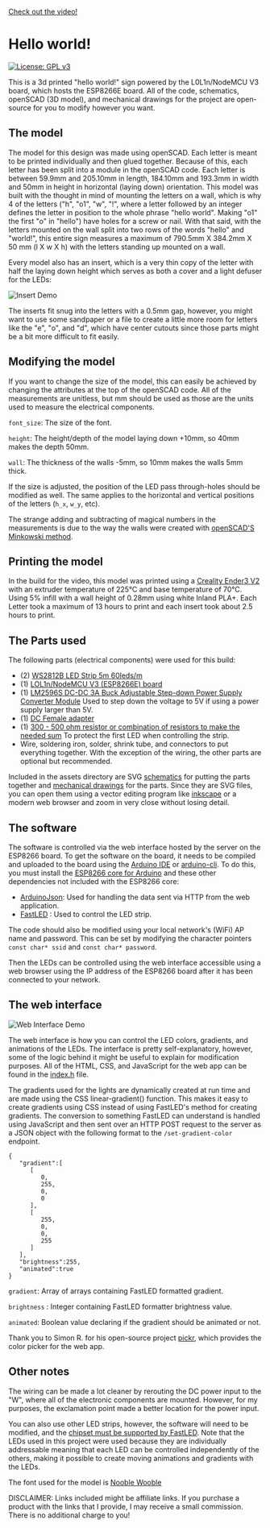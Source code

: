 [Check out the video!](https://youtube.com/alfredosequeida)

# Hello world!
[![License: GPL v3](https://img.shields.io/badge/License-GPLv3-blue.svg)](https://www.gnu.org/licenses/gpl-3.0)

This is a 3d printed "hello world!" sign powered by the L0L1n/NodeMCU V3 board, which hosts the ESP8266E board. All of the code, schematics, openSCAD (3D model), and mechanical drawings for the project are open-source for you to modify however you want.

## The model
The model for this design was made using openSCAD. Each letter is meant to be printed individually and then glued together. Because of this, each letter has been split into a module in the openSCAD code. Each letter is between 59.9mm and 205.10mm in length, 184.10mm and 193.3mm in width and 50mm in height in horizontal (laying down) orientation. This model was built with the thought in mind of mounting the letters on a wall, which is why 4 of the letters ("h", "o1", "w", "!", where a letter followed by an integer defines the letter in position to the whole phrase "hello world". Making "o1" the first "o" in "hello") have holes for a screw or nail. With that said, with the letters mounted on the wall split into two rows of the words "hello" and "world!", this entire sign measures a maximum of 790.5mm X 384.2mm X 50 mm (l X w X h) with the letters standing up mounted on a wall.

Every model also has an insert, which is a very thin copy of the letter with half the laying down height which serves as both a cover and a light defuser for the LEDs:

![Insert Demo](https://i.imgur.com/LD4Ne2f.gif)

The inserts fit snug into the letters with a 0.5mm gap, however, you might want to use some sandpaper or a file to create a little more room for letters like the "e", "o", and "d", which have center cutouts since those parts might be a bit more difficult to fit easily.

## Modifying the model
If you want to change the size of the model, this can easily be achieved by changing the attributes at the top of the openSCAD code. All of the measurements are unitless, but mm should be used as those are the units used to measure the electrical components.

`font_size`: The size of the font.

`height`: The height/depth of the model laying down +10mm, so 40mm makes the depth 50mm.

`wall`: The thickness of the walls -5mm, so 10mm makes the walls 5mm thick.

If the size is adjusted, the position of the LED pass through-holes should be modified as well. The same applies to the horizontal and vertical positions of the letters (`h_x`, `w_y`, etc).

The strange adding and subtracting of magical numbers in the measurements is due to the way the walls were created with [openSCAD'S Minkowski method](https://en.wikibooks.org/wiki/OpenSCAD_User_Manual/Transformations#minkowski).

## Printing the model
In the build for the video, this model was printed using a [Creality Ender3 V2](https://www.amazon.com/Creality-Meanwell-Motherboard-Carborundum-Platform/dp/B08D65ZH5W) with an extruder temperature of 225°C and base temperature of 70°C. Using 5% infill with a wall height of 0.28mm using white Inland PLA+. Each Letter took a maximum of 13 hours to print and each insert took about 2.5 hours to print.

## The Parts used
The following parts (electrical components) were used for this build:
- (2) [WS2812B LED Strip 5m 60leds/m](https://www.amazon.com/BTF-LIGHTING-Flexible-Individually-Addressable-Non-waterproof/dp/B01CDTEJBG)
- (1) [LOL1n/NodeMCU V3 (ESP8266E) board](https://www.amazon.com/HiLetgo-Internet-Development-Wireless-Micropython/dp/B010N1SPRK)
- (1) [LM2596S DC-DC 3A Buck Adjustable Step-down Power Supply Converter Module](https://www.amazon.com/Adjustable-Converter-1-5-35v-Efficiency-Regulator/dp/B07QKHR6PY) Used to step down the voltage to 5V if using a power supply larger than 5V.
- (1) [DC Female adapter](https://www.amazon.com/Ksmile®-Female-2-1x5-5mm-Adapter-Connector/dp/B015OCV5Y8)
- (1) [300 - 500 ohm resistor or combination of resistors to make the needed sum](https://www.amazon.com/Elegoo-Values-Resistor-Assortment-Compliant/dp/B072BL2VX1) To protect the first LED when controlling the strip.
- Wire, soldering iron, solder, shrink tube, and connectors to put everything together. With the exception of the wiring, the other parts are optional but recommended.

Included in the assets directory are SVG [schematics](https://github.com/AlfredoSequeida/hello-world/blob/main/assets/schematics.svg) for putting the parts together and [mechanical drawings](https://github.com/AlfredoSequeida/hello-world/blob/main/assets/mechanical_drawings.svg) for the parts. Since they are SVG files, you can open them using a vector editing program like [inkscape](https://inkscape.org/) or a modern web browser and zoom in very close without losing detail.

## The software
The software is controlled via the web interface hosted by the server on the ESP8266 board. To get the software on the board, it needs to be compiled and uploaded to the board using the [Arduino IDE](https://github.com/arduino/Arduino) or [arduino-cli](https://github.com/arduino/arduino-cli). To do this, you must install the [ESP8266 core for Arduino](https://github.com/esp8266/Arduino) and these other dependencies not included with the ESP8266 core:

- [ArduinoJson](https://github.com/bblanchon/ArduinoJson): Used for handling the data sent via HTTP from the web application.
- [FastLED](https://github.com/FastLED/FastLED) : Used to control the LED strip.

The code should also be modified using your local network's (WiFi) AP name and password. This can be set by modifying the character pointers `const char* ssid` and `const char* password`.

Then the LEDs can be controlled using the web interface accessible using a web browser using the IP address of the ESP8266 board after it has been connected to your network.

## The web interface
![Web Interface Demo](https://i.imgur.com/F5wZiuN.gif)

The web interface is how you can control the LED colors, gradients, and animations of the LEDs. The interface is pretty self-explanatory, however, some of the logic behind it might be useful to explain for modification purposes. All of the HTML, CSS, and JavaScript for the web app can be found in the [index.h](https://github.com/AlfredoSequeida/hello-world/blob/main/ESP8266/LEDController/index.h) file.

The gradients used for the lights are dynamically created at run time and are made using the CSS linear-gradient() function. This makes it easy to create gradients using CSS instead of using FastLED's method for creating gradients. The conversion to something FastLED can understand is handled using JavaScript and then sent over an HTTP POST request to the server as a JSON object with the following format to the `/set-gradient-color` endpoint.

```
{
   "gradient":[
      [
         0,
         255,
         0,
         0
      ],
      [
         255,
         0,
         0,
         255
      ]
   ],
   "brightness":255,
   "animated":true
}
```

`gradient`: Array of arrays containing FastLED formatted gradient.

`brightness` : Integer containing FastLED formatter brightness value.

`animated`: Boolean value declaring if the gradient should be animated or not.

Thank you to Simon R. for his open-source project [pickr](https://github.com/Simonwep/pickr), which provides the color picker for the web app.

## Other notes
The wiring can be made a lot cleaner by rerouting the DC power input to the "W", where all of the electronic components are mounted. However, for my purposes, the exclamation point made a better location for the power input.

You can also use other LED strips, however, the software will need to be modified, and the [chipset must be supported by FastLED](https://github.com/FastLED/FastLED/wiki/Overview#chipsets). Note that the LEDs used in this project were used because they are individually addressable meaning that each LED can be controlled independently of the others, making it possible to create moving animations and gradients with the LEDs.

The font used for the model is [Nooble Wooble](https://www.dafont.com/nooble-wooble.font)

DISCLAIMER: Links included might be affiliate links. If you purchase a product with the links that I provide, I may receive a small commission. There is no additional charge to you!
